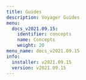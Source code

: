 ```yaml
---
title: Guides
description: Voyager Guides
menu:
  docs_v2021.09.15:
    identifier: concepts
    name: Concepts
    weight: 20
menu_name: docs_v2021.09.15
info:
  installer: v2021.09.15
  version: v2021.09.15
---
```


